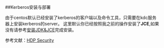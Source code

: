 ##Kerberos安装与部署

由于centos默认已经安装了kerberos的客户端以及命令工具，只需要在kdc服务器上安装kerberos的server。
这里默认你已经按照我之前的操作安装了**JCE**,如果没有请参考[安装JDK&JCE](/I.安装前准备/安装JDK与JCE.md)完成安装。

参考文献：[HDP Security](http://docs.hortonworks.com/HDPDocuments/HDP2/HDP-2.5.3/bk_security/content/configuring_amb_hdp_for_kerberos.html)


